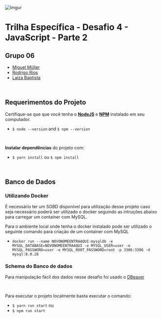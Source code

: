 ![Imgur](https://i.imgur.com/j9JmM4L.png)

# **Trilha Específica - Desafio 4 - JavaScript - Parte 2**

## **Grupo 06**

- [Miguel Müller](https://github.com/devcarlosl)
- [Rodrigo Rios](https://github.com/Rodrigo-Rios)
- [Laíza Baptista](https://github.com/laizabaptista)

<br/>

## **Requerimentos do Projeto**
Certifique-se que que você tenha o **[NodeJS](https://nodejs.org/)** e **[NPM](https://www.npmjs.com/)** instalado em seu computador.

- `$ node --version` and `$ npm --version`

<br/>

**Instalar dependências** do projeto com:

- `$ yarn install` ou `$ npm install`

<br/>

## **Banco de Dados**

### Utilizando Docker

É necessário ter um SGBD disponível para utilização desse projeto caso seja necessário poderá ser utilizado o docker seguindo as intruções abaixo para carregar um container com MySQL.

Para o ambiente local onde tenha o docker instalado pode ser utilizado o seguinte comando para criação de um container com MySQL

- `docker run --name NOVONOMEENTRAAQUI-mysqldb -e MYSQL_DATABASE=NOVONOMEENTRAAQUI -e MYSQL_USER=user -e MYSQL_PASSWORD=user -e MYSQL_ROOT_PASSWORD=root -p 3306:3306 -d mysql:8.0.28`


### Schema do Banco de dados

Para manipulação fácil dos dados nesse desafio foi usado o [DBeaver](https://dbeaver.io/download/)

<br/>

Para executar o projeto localmente basta executar o comando:

- `$ yarn run start`
  ou
- `$ npm run start`

<br/>
